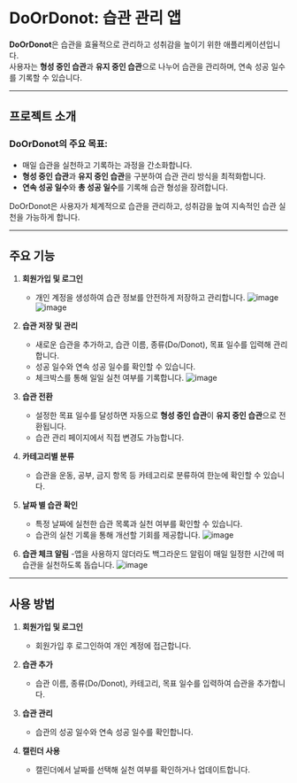 # DoOrDonot: 습관 관리 앱

**DoOrDonot**은 습관을 효율적으로 관리하고 성취감을 높이기 위한 애플리케이션입니다.  
사용자는 **형성 중인 습관**과 **유지 중인 습관**으로 나누어 습관을 관리하며, 연속 성공 일수를 기록할 수 있습니다.

---
## 프로젝트 소개
### DoOrDonot의 주요 목표:
- 매일 습관을 실천하고 기록하는 과정을 간소화합니다.
- **형성 중인 습관**과 **유지 중인 습관**을 구분하여 습관 관리 방식을 최적화합니다.
- **연속 성공 일수**와 **총 성공 일수**를 기록해 습관 형성을 장려합니다.

DoOrDonot은 사용자가 체계적으로 습관을 관리하고, 성취감을 높여 지속적인 습관 실천을 가능하게 합니다.

---
## 주요 기능
1. **회원가입 및 로그인**
   - 개인 계정을 생성하여 습관 정보를 안전하게 저장하고 관리합니다.
![image](https://github.com/user-attachments/assets/8de28c7a-b83f-49dc-926d-d0b00768179d)
![image](https://github.com/user-attachments/assets/45f3b78d-d973-48ad-b18e-f76bd498795b)

2. **습관 저장 및 관리**
   - 새로운 습관을 추가하고, 습관 이름, 종류(Do/Donot), 목표 일수를 입력해 관리합니다.
   - 성공 일수와 연속 성공 일수를 확인할 수 있습니다.
   - 체크박스를 통해 일일 실천 여부를 기록합니다.
![image](https://github.com/user-attachments/assets/033e6191-604e-40b4-8ca2-dd329a1a2ae2)

3. **습관 전환**
   - 설정한 목표 일수를 달성하면 자동으로 **형성 중인 습관**이 **유지 중인 습관**으로 전환됩니다.
   - 습관 관리 페이지에서 직접 변경도 가능합니다.

4. **카테고리별 분류**
   - 습관을 운동, 공부, 금지 항목 등 카테고리로 분류하여 한눈에 확인할 수 있습니다.

5. **날짜 별 습관 확인**
   - 특정 날짜에 실천한 습관 목록과 실천 여부를 확인할 수 있습니다.
   - 습관의 실천 기록을 통해 개선할 기회를 제공합니다.
![image](https://github.com/user-attachments/assets/e8f798b1-091a-444f-b618-1caf0393f59e)

6. **습관 체크 알림**
   -앱을 사용하지 않더라도 백그라운드 알림이 매일 일정한 시간에 떠 습관을 실천하도록 돕습니다.
   ![image](https://github.com/user-attachments/assets/8413efdc-94c0-4b7f-851f-0d8355ed2108)


---

## 사용 방법
1. **회원가입 및 로그인**
   - 회원가입 후 로그인하여 개인 계정에 접근합니다.

2. **습관 추가**
   - 습관 이름, 종류(Do/Donot), 카테고리, 목표 일수를 입력하여 습관을 추가합니다.

3. **습관 관리**
   - 습관의 성공 일수와 연속 성공 일수를 확인합니다.

4. **캘린더 사용**
   - 캘린더에서 날짜를 선택해 실천 여부를 확인하거나 업데이트합니다.

